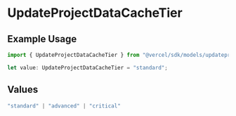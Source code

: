 # UpdateProjectDataCacheTier

## Example Usage

```typescript
import { UpdateProjectDataCacheTier } from "@vercel/sdk/models/updateprojectdatacacheop.js";

let value: UpdateProjectDataCacheTier = "standard";
```

## Values

```typescript
"standard" | "advanced" | "critical"
```